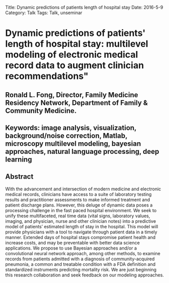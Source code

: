 Title: Dynamic predictions of patients length of hospital stay
Date: 2016-5-9
Category: Talk
Tags: Talk, unseminar


# Dynamic predictions of patients' length of hospital stay: multilevel modeling of electronic medical record data to augment clinician recommendations"
## Ronald L. Fong, Director, Family Medicine Residency Network, Department of Family & Community Medicine.
 
## Keywords: image analysis, visualization, background/noise correction, Matlab, microscopy multilevel modeling, bayesian approaches, natural language processing, deep learning
 
## Abstract 
With the advancement and intersection of modern medicine and electronic medical records, clinicians have access to a suite of laboratory testing results and practitioner assessments to make informed treatment and patient discharge plans. However, this deluge of dynamic data poses a processing challenge in the fast paced hospital environment. We seek to unify these multifaceted, real time data (vital signs, laboratory values, imaging, and physician, nurse and other clinician notes) into a predictive model of patients’ estimated length of stay in the hospital. This model will provide physicians with a tool to navigate through patient data in a timely manner. Extended days of hospital stays compromise patient health and increase costs, and may be preventable with better data science applications. We propose to use Bayesian approaches and/or a convolutional neural network approach, among other methods, to examine records from patients admitted with a diagnosis of community-acquired pneumonia, a common and treatable condition with a FDA definition and standardized instruments predicting mortality risk. We are just beginning this research collaboration and seek feedback on our modeling approaches.
 
